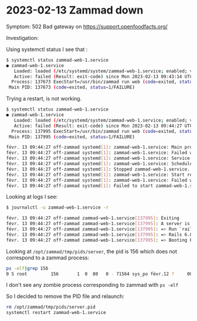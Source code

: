 # 2023-02-13 Zammad down

Symptom: 502 Bad gateway on https://support.openfoodfacts.org/

Investigation:

Using systemctl status I see that :

```bash
$ systemctl status zammad-web-1.service
● zammad-web-1.service
   Loaded: loaded (/etc/systemd/system/zammad-web-1.service; enabled; vendor preset: enabled)
   Active: failed (Result: exit-code) since Mon 2023-02-13 09:43:14 UTC; 33s ago
  Process: 137673 ExecStart=/usr/bin/zammad run web (code=exited, status=1/FAILURE)
 Main PID: 137673 (code=exited, status=1/FAILURE)
```

Trying a restart, is not working.

```bash
$ systemctl status zammad-web-1.service
● zammad-web-1.service
   Loaded: loaded (/etc/systemd/system/zammad-web-1.service; enabled; vendor preset: enabled)
   Active: failed (Result: exit-code) since Mon 2023-02-13 09:44:27 UTC; 49s ago
  Process: 137995 ExecStart=/usr/bin/zammad run web (code=exited, status=1/FAILURE)
 Main PID: 137995 (code=exited, status=1/FAILURE)

févr. 13 09:44:27 off-zammad systemd[1]: zammad-web-1.service: Main process exited, code=exited, sta
févr. 13 09:44:27 off-zammad systemd[1]: zammad-web-1.service: Failed with result 'exit-code'.
févr. 13 09:44:27 off-zammad systemd[1]: zammad-web-1.service: Service hold-off time over, schedulin
févr. 13 09:44:27 off-zammad systemd[1]: zammad-web-1.service: Scheduled restart job, restart counte
févr. 13 09:44:27 off-zammad systemd[1]: Stopped zammad-web-1.service.
févr. 13 09:44:27 off-zammad systemd[1]: zammad-web-1.service: Start request repeated too quickly.
févr. 13 09:44:27 off-zammad systemd[1]: zammad-web-1.service: Failed with result 'exit-code'.
févr. 13 09:44:27 off-zammad systemd[1]: Failed to start zammad-web-1.service.
```

Looking at logs I see:

```bash
$ journalctl -u zammad-web-1.service -r

févr. 13 09:44:27 off-zammad zammad-web-1.service[137995]: Exiting
févr. 13 09:44:27 off-zammad zammad-web-1.service[137995]: A server is already running. Check /opt/zammad/tmp/pids/server.pid.
févr. 13 09:44:27 off-zammad zammad-web-1.service[137995]: => Run `rails server --help` for more startup options
févr. 13 09:44:27 off-zammad zammad-web-1.service[137995]: => Rails 6.0.4.6 application starting in production
févr. 13 09:44:27 off-zammad zammad-web-1.service[137995]: => Booting Puma
```

Looking at  `/opt/zammad/tmp/pids/server`, the pid is 156 which does not correspond to a zammad process:
```bash
ps -elf|grep 156
0 S root         156       1  0  80   0 - 71564 sys_po févr.12 ?     00:00:00 /usr/lib/accountsservice/accounts-daemon
```

I don't see any zombie process corresponding to zammad with `ps -elf`

So I decided to remove the PID file and relaunch:

```bash
rm /opt/zammad/tmp/pids/server.pid
systemctl restart zammad-web-1.service
```
